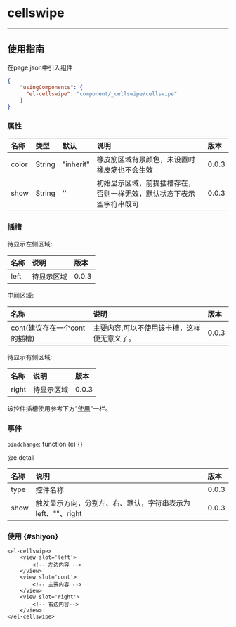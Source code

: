 # cellswipe

---

## 使用指南

在page.json中引入组件

```json
{
    "usingComponents": {
      "el-cellswipe": "component/_cellswipe/cellswipe"
    }
}
```

### 属性

| 名称 | 类型 | 默认 | 说明 | 版本 |
| :--- | :--- | :--- | :--- | :--- |
| color | String | "inherit" | 橡皮筋区域背景颜色，未设置时橡皮筋也不会生效 | 0.0.3 |
| show | String | '' | 初始显示区域，前提插槽存在，否则一样无效，默认状态下表示空字符串既可 | 0.0.3 |

### 插槽

待显示左侧区域:

| 名称 | 说明 | 版本 |
| :--- | :--- | :--- |
| left | 待显示区域 | 0.0.3 |

中间区域:

| 名称 | 说明 | 版本 |
| :--- | :--- | :--- |
| cont\(建议存在一个cont的插槽\) | 主要内容,可以不使用该卡槽，这样便无意义了。 | 0.0.3 |

待显示有侧区域:

| 名称 | 说明 | 版本 |
| :--- | :--- | :--- |
| right | 待显示区域 | 0.0.3 |

该控件插槽使用参考下方"[使用](#shiyon)"一栏。

### 事件

`bindchange`: function \(e\) {}

@e.detail

| 名称 | 说明 | 版本 |
| :--- | :--- | :--- |
| type | 控件名称 | 0.0.3 |
| show | 触发显示方向，分别左、右、默认，字符串表示为left、""、right | 0.0.3 |

### 使用 {#shiyon}

```
<el-cellswipe>
    <view slot='left'>
        <!-- 左边内容 -->
    </view>
    <view slot='cont'>
        <!-- 主要内容 -->
    </view>
    <view slot='right'>
        <!-- 右边内容-->
    </view>
</el-cellswipe>
```



